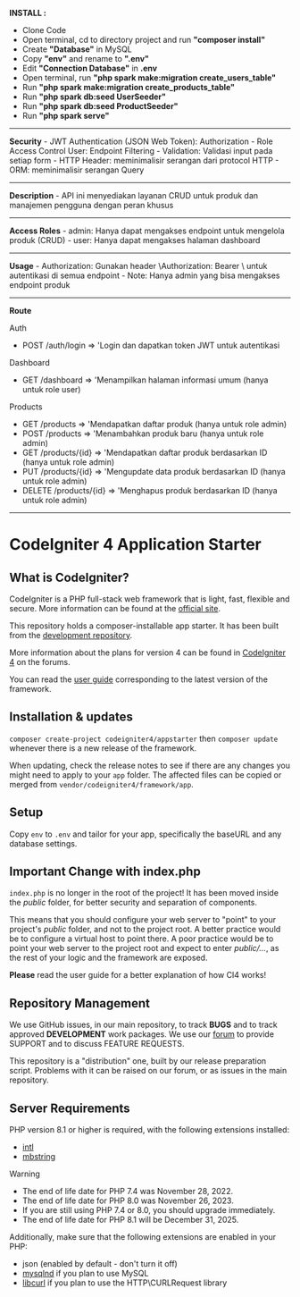 <p><strong>INSTALL :</strong></p>

-   Clone Code
-   Open terminal, cd to directory project and run <strong>"composer install"</strong>
-   Create <strong>"Database"</strong> in MySQL
-   Copy <strong>"env"</strong> and rename to <strong>".env"</strong>
-   Edit <strong>"Connection Database"</strong> in <strong>.env</strong>
-   Open terminal, run <strong>"php spark make:migration create_users_table"</strong>
-   Run <strong>"php spark make:migration create_products_table"</strong>
-   Run <strong>"php spark db:seed UserSeeder"</strong>
-   Run <strong>"php spark db:seed ProductSeeder"</strong>
-   Run <strong>"php spark serve"</strong>

<hr/>
<strong>Security</strong>
- JWT Authentication (JSON Web Token): Authorization
- Role Access Control User: Endpoint Filtering
- Validation: Validasi input pada setiap form
- HTTP Header: meminimalisir serangan dari protocol HTTP
- ORM: meminimalisir serangan Query

<hr/>
<strong>Description</strong>
- API ini menyediakan layanan CRUD untuk produk dan manajemen pengguna dengan peran khusus

<hr/>
<strong>Access Roles</strong>
- admin: Hanya dapat mengakses endpoint untuk mengelola produk (CRUD)
- user: Hanya dapat mengakses halaman dashboard

<hr/>
<strong>Usage</strong>
- Authorization: Gunakan header \Authorization: Bearer <token>\ untuk autentikasi di semua endpoint
- Note: Hanya admin yang bisa mengakses endpoint produk

<hr/>
<strong>Route</strong>

Auth
-  POST /auth/login => 'Login dan dapatkan token JWT untuk autentikasi

Dashboard
-  GET /dashboard => 'Menampilkan halaman informasi umum (hanya untuk role user)

Products
-   GET /products => 'Mendapatkan daftar produk (hanya untuk role admin)
-   POST /products => 'Menambahkan produk baru (hanya untuk role admin)
-   GET /products/{id} => 'Mendapatkan daftar produk berdasarkan ID (hanya untuk role admin)
-  PUT /products/{id} => 'Mengupdate data produk berdasarkan ID (hanya untuk role admin)
-  DELETE /products/{id} => 'Menghapus produk berdasarkan ID (hanya untuk role admin)

<hr/>



# CodeIgniter 4 Application Starter

## What is CodeIgniter?

CodeIgniter is a PHP full-stack web framework that is light, fast, flexible and secure.
More information can be found at the [official site](https://codeigniter.com).

This repository holds a composer-installable app starter.
It has been built from the
[development repository](https://github.com/codeigniter4/CodeIgniter4).

More information about the plans for version 4 can be found in [CodeIgniter 4](https://forum.codeigniter.com/forumdisplay.php?fid=28) on the forums.

You can read the [user guide](https://codeigniter.com/user_guide/)
corresponding to the latest version of the framework.

## Installation & updates

`composer create-project codeigniter4/appstarter` then `composer update` whenever
there is a new release of the framework.

When updating, check the release notes to see if there are any changes you might need to apply
to your `app` folder. The affected files can be copied or merged from
`vendor/codeigniter4/framework/app`.

## Setup

Copy `env` to `.env` and tailor for your app, specifically the baseURL
and any database settings.

## Important Change with index.php

`index.php` is no longer in the root of the project! It has been moved inside the *public* folder,
for better security and separation of components.

This means that you should configure your web server to "point" to your project's *public* folder, and
not to the project root. A better practice would be to configure a virtual host to point there. A poor practice would be to point your web server to the project root and expect to enter *public/...*, as the rest of your logic and the
framework are exposed.

**Please** read the user guide for a better explanation of how CI4 works!

## Repository Management

We use GitHub issues, in our main repository, to track **BUGS** and to track approved **DEVELOPMENT** work packages.
We use our [forum](http://forum.codeigniter.com) to provide SUPPORT and to discuss
FEATURE REQUESTS.

This repository is a "distribution" one, built by our release preparation script.
Problems with it can be raised on our forum, or as issues in the main repository.

## Server Requirements

PHP version 8.1 or higher is required, with the following extensions installed:

- [intl](http://php.net/manual/en/intl.requirements.php)
- [mbstring](http://php.net/manual/en/mbstring.installation.php)

> [!WARNING]
> - The end of life date for PHP 7.4 was November 28, 2022.
> - The end of life date for PHP 8.0 was November 26, 2023.
> - If you are still using PHP 7.4 or 8.0, you should upgrade immediately.
> - The end of life date for PHP 8.1 will be December 31, 2025.

Additionally, make sure that the following extensions are enabled in your PHP:

- json (enabled by default - don't turn it off)
- [mysqlnd](http://php.net/manual/en/mysqlnd.install.php) if you plan to use MySQL
- [libcurl](http://php.net/manual/en/curl.requirements.php) if you plan to use the HTTP\CURLRequest library

